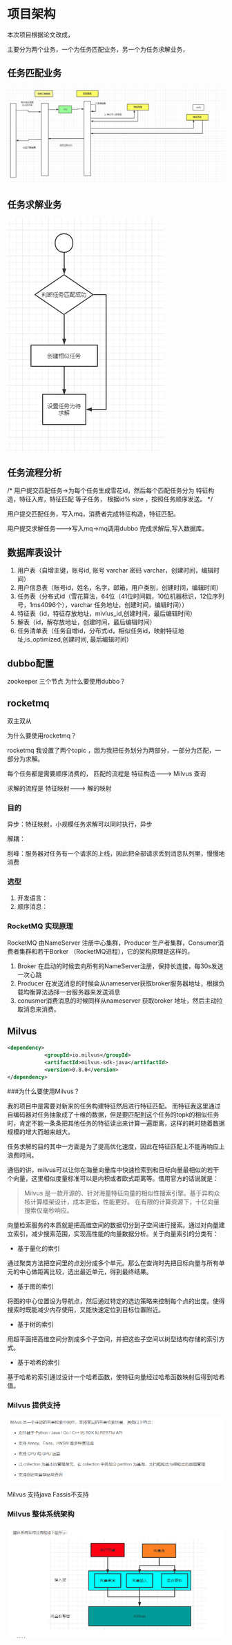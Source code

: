


# 项目架构


本次项目根据论文改成，

主要分为两个业务，一个为任务匹配业务，另一个为任务求解业务，


## 任务匹配业务

![](images/2021-05-26-17-10-04.png)


## 任务求解业务
![](images/2021-05-26-17-12-45.png)





## 任务流程分析

/*
用户提交匹配任务->为每个任务生成雪花id，然后每个匹配任务分为 特征构造，特征入库，特征匹配 等子任务， 根据id% size ，按照任务顺序发送。
*/

用户提交匹配任务，写入mq，消费者完成特征构造，特征匹配。


用户提交求解任务--->写入mq->mq调用dubbo 完成求解后,写入数据库。



## 数据库表设计
1. 用户表（自增主键，账号id, 账号 varchar 密码 varchar，创建时间，编辑时间）
2. 用户信息表（账号id，姓名，名字，邮箱，用户类别，创建时间，编辑时间）
3. 任务表（分布式id（雪花算法，64位（41位时间戳，10位机器标识，12位序列号，1ms4096个），varchar 任务地址，创建时间，编辑时间））
4. 特征表（id，特征存放地址，mivlus_id,创建时间，最后编辑时间）
5. 解表（id，解存放地址，创建时间，最后编辑时间）
6. 任务清单表（任务自增id，分布式id，相似任务id，映射特征地址,is_optimized,创建时间, 最后编辑时间）



## dubbo配置
zookeeper  三个节点
为什么要使用dubbo？

## rocketmq
双主双从

为什么要使用rocketmq？


rocketmq 我设置了两个topic ，因为我把任务划分为两部分，一部分为匹配，一部分为求解。

每个任务都是需要顺序消费的， 匹配的流程是   特征构造---> Milvus 查询

求解的流程是  特征映射---> 解的映射




### 目的
异步：特征映射，小规模任务求解可以同时执行，异步

解耦：

削峰：服务器对任务有一个请求的上线，因此把全部请求丢到消息队列里，慢慢地消费




### 选型
1. 开发语言：
2. 顺序消息：


### RocketMQ 实现原理

RocketMQ 由NameServer 注册中心集群，Producer 生产者集群，Consumer消费者集群和若干Borker （RocketMQ进程），它的架构原理是这样的。
1. Broker 在启动的时候去向所有的NameServer注册，保持长连接，每30s发送一次心跳
2. Producer 在发送消息的时候会从nameserver获取broker服务器地址，根据负载均衡算法选择一台服务器来发送消息
3. conusmer消费消息的时候同样从nameserver 获取broker 地址，然后主动拉取消息来消费。


## Milvus

```xml
<dependency>
            <groupId>io.milvus</groupId>
            <artifactId>milvus-sdk-java</artifactId>
            <version>0.8.0</version>
</dependency>
```
###为什么要使用Milvus？

我的项目中是需要对新来的任务构建特征然后进行特征匹配。
而特征我这里通过自编码器对任务抽象成了十维的数据，但是要匹配到这个任务的topk的相似任务时，肯定不能一条条把其他任务的特征读出来计算一遍距离，这样的耗时随着数据规模的增大而越来越大。

任务求解的目的其中一方面是为了提高优化速度，因此在特征匹配上不能再响应上浪费时间。

通俗的讲，milvus可以让你在海量向量库中快速检索到和目标向量最相似的若干个向量，这里相似度量标准可以是内积或者欧式距离等。借用官方的话说就是：
>Milvus 是一款开源的、针对海量特征向量的相似性搜索引擎。基于异构众核计算框架设计，成本更低，性能更好。 在有限的计算资源下，十亿向量搜索仅毫秒响应。

向量检索服务的本质就是把高维空间的数据切分到子空间进行搜索。通过对向量建立索引，减少搜索范围，实现高性能的向量数据分析。关于向量索引的分类有：

* 基于量化的索引

通过聚类方法把空间里的点划分成多个单元。那么在查询时先把目标向量与所有单元的中心做距离比较，选出最近单元，得到最终结果。 

* 基于图的索引

将图的中心位置设为导航点，然后通过特定的选边策略来控制每个点的出度。使得搜索时既能减少内存使用，又能快速定位到目标位置附近。

* 基于树的索引

用超平面把高维空间分割成多个子空间，并把这些子空间以树型结构存储的索引方式。

* 基于哈希的索引

基于哈希的索引通过设计一个哈希函数，使特征向量经过哈希函数映射后得到哈希值。

### Milvus 提供支持
![](images/2021-07-31-15-10-29.png)

Milvus 支持java
Fassis不支持

### Milvus 整体系统架构

![](images/2021-07-31-15-09-52.png)